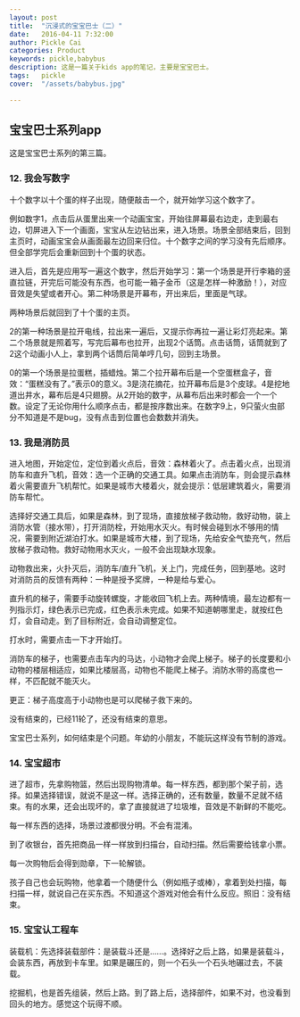 ```yaml
---
layout: post  
title:  "沉浸式的宝宝巴士（二）"  
date:   2016-04-11 7:32:00  
author: Pickle Cai  
categories: Product  
keywords: pickle,babybus  
description: 这是一篇关于kids app的笔记，主要是宝宝巴士。  
tags:	pickle   
cover:  "/assets/babybus.jpg"  

---  
```


## 宝宝巴士系列app  

这是宝宝巴士系列的第三篇。

### 12. 我会写数字  

十个数字以十个蛋的样子出现，随便敲击一个，就开始学习这个数字了。  

例如数字1，点击后从蛋里出来一个动画宝宝，开始往屏幕最右边走，走到最右边，切屏进入下一个画面，宝宝从左边钻出来，进入场景。场景全部结束后，回到主页时，动画宝宝会从画面最左边回来归位。十个数字之间的学习没有先后顺序。但全部学完后会重新回到十个蛋的状态。

进入后，首先是应用写一遍这个数字，然后开始学习：第一个场景是开行李箱的竖直拉链，开完后可能没有东西，也可能一箱子金币（这是怎样一种激励！），对应音效是失望或者开心。第二种场景是开幕布，开出来后，里面是气球。  

两种场景后就回到了十个蛋的主页。  

2的第一种场景是拉开电线，拉出来一遍后，又提示你再拉一遍让彩灯亮起来。第二个场景就是照着写，写完后幕布也拉开，出现2个话筒。点击话筒，话筒就到了2这个动画小人上，拿到两个话筒后简单哼几句，回到主场景。  

0的第一个场景是拉蛋糕，插蜡烛。第二个拉开幕布后是一个空蛋糕盒子，音效：“蛋糕没有了。”表示0的意义。3是浇花摘花，拉开幕布后是3个皮球。4是挖地道出井水，幕布后是4只翅膀。从2开始的数字，从幕布后出来时都会一个一个数。设定了无论你用什么顺序点击，都是按序数出来。在数字9上，9只萤火虫部分不知道是不是bug，没有点击到位置也会数数并消失。  

### 13. 我是消防员  

进入地图，开始定位，定位到着火点后，音效：森林着火了。点击着火点，出现消防车和直升飞机，音效：选一个正确的交通工具。如果点击消防车，则会提示森林着火需要直升飞机帮忙。如果是城市大楼着火，就会提示：低层建筑着火，需要消防车帮忙。  

选择好交通工具后，如果是森林，到了现场，直接放梯子救动物，救好动物，装上消防水管（接水带），打开消防栓，开始用水灭火。有时候会碰到水不够用的情况，需要到附近湖泊打水。如果是城市大楼，到了现场，先给安全气垫充气，然后放梯子救动物。救好动物用水灭火，一般不会出现缺水现象。  

动物救出来，火扑灭后，消防车/直升飞机，关上门，完成任务，回到基地。这时对消防员的反馈有两种：一种是授予奖牌，一种是给与爱心。  

直升机的梯子，需要手动旋转螺旋，才能收回飞机上去。两种情境，最左边都有一列指示灯，绿色表示已完成，红色表示未完成。如果不知道朝哪里走，就按红色灯，会自动走。到了目标附近，会自动调整定位。  

打水时，需要点击一下才开始打。  

消防车的梯子，也需要点击车内的马达，小动物才会爬上梯子。梯子的长度要和小动物的楼层相适应，如果比楼层高，动物也不能爬上梯子。消防水带的高度也一样，不匹配就不能灭火。  

更正：梯子高度高于小动物也是可以爬梯子救下来的。  

没有结束的，已经11轮了，还没有结束的意思。  

宝宝巴士系列，如何结束是个问题。年幼的小朋友，不能玩这样没有节制的游戏。  

### 14. 宝宝超市  

进了超市，先拿购物篮，然后出现购物清单。每一样东西，都到那个架子前，选择。如果选择错误，就说不是这一样。选择正确的，还有数量，数量不足就不结束。有的水果，还会出现坏的，拿了直接就进了垃圾堆，音效是不新鲜的不能吃。  

每一样东西的选择，场景过渡都很分明。不会有混淆。  

到了收银台，首先把商品一样一样放到扫描台，自动扫描。然后需要给钱拿小票。  

每一次购物后会得到勋章，下一轮解锁。  

孩子自己也会玩购物，他拿着一个随便什么（例如瓶子或棒），拿着到处扫描，每扫描一样，就说自己在买东西。不知道这个游戏对他会有什么反应。照旧：没有结束。  

### 15. 宝宝认工程车  

装载机：先选择装载部件：是装载斗还是……。选择好之后上路，如果是装载斗，会装东西，再放到卡车里。如果是碾压的，则一个石头一个石头地碾过去，不装载。  

挖掘机，也是首先组装，然后上路。到了路上后，选择部件，如果不对，也没看到回头的地方。感觉这个玩得不顺。